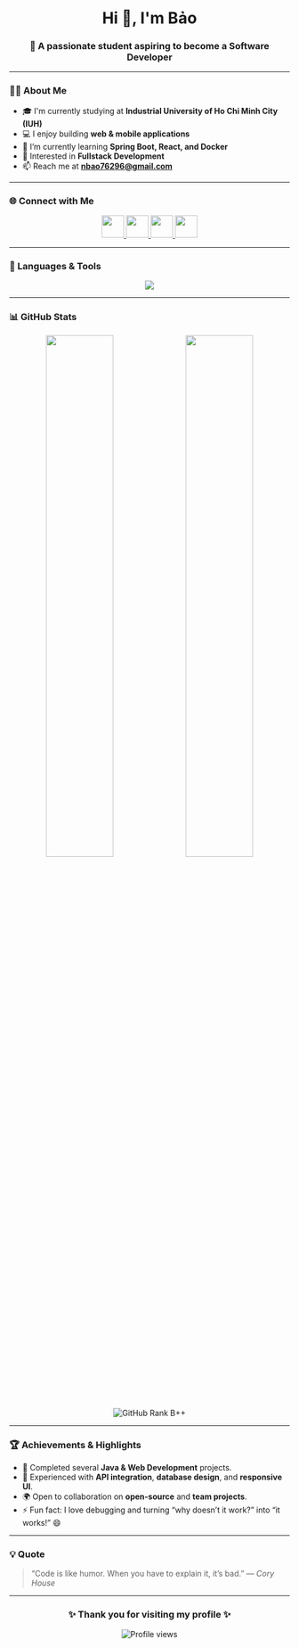 <!-- Profile Header -->
<h1 align="center">Hi 👋, I'm Bảo</h1>
<h3 align="center">🚀 A passionate student aspiring to become a Software Developer</h3>

---

### 👨‍🎓 About Me
- 🎓 I'm currently studying at **Industrial University of Ho Chi Minh City (IUH)**
- 💻 I enjoy building **web & mobile applications**
- 🌱 I’m currently learning **Spring Boot, React, and Docker**
- 🧠 Interested in **Fullstack Development**
- 📫 Reach me at **nbao76296@gmail.com**

---

### 🌐 Connect with Me
<p align="center">
  <a href="https://www.linkedin.com/in/quốc-bảo-nguyễn-343606233/" target="_blank">
    <img src="https://skillicons.dev/icons?i=linkedin" height="40" />
  </a>
  <a href="https://www.facebook.com/qbao.henry" target="_blank">
    <img src="https://skillicons.dev/icons?i=facebook" height="40" />
  </a>
  <a href="https://www.instagram.com/quocbao.106/" target="_blank">
    <img src="https://skillicons.dev/icons?i=instagram" height="40" />
  </a>
  <a href="mailto:nbao76296@gmail.com" target="_blank">
    <img src="https://skillicons.dev/icons?i=gmail" height="40" />
  </a>
</p>

---

### 🧰 Languages & Tools
<p align="center">
  <img src="https://skillicons.dev/icons?i=java,cpp,js,ts,react,reactnative,nodejs,express,spring,mysql,mongodb,postman,docker,git,html,css,tailwind,figma,linux" />
</p>

---

### 📊 GitHub Stats
<p align="center">
  <img src="https://github-readme-stats.vercel.app/api?username=quocbaong&show_icons=true&theme=tokyonight&hide_border=true" width="49%" />
  <img src="https://github-readme-streak-stats.herokuapp.com/?user=quocbaong&theme=tokyonight&hide_border=true" width="49%" />
</p>

<p align="center">
  <img src="https://img.shields.io/badge/GitHub%20Rank-B++-blueviolet?style=for-the-badge&logo=github" alt="GitHub Rank B++" />
</p>


---

### 🏆 Achievements & Highlights
- 🥇 Completed several **Java & Web Development** projects.
- 🧩 Experienced with **API integration**, **database design**, and **responsive UI**.
- 🌍 Open to collaboration on **open-source** and **team projects**.
- ⚡ Fun fact: I love debugging and turning “why doesn’t it work?” into “it works!” 😄

---

### 💡 Quote
> “Code is like humor. When you have to explain it, it’s bad.” — *Cory House*

---

<h3 align="center">✨ Thank you for visiting my profile ✨</h3>
<p align="center">
  <img src="https://komarev.com/ghpvc/?username=quocbaong&label=Profile%20views&color=0e75b6&style=flat" alt="Profile views" />
</p>
